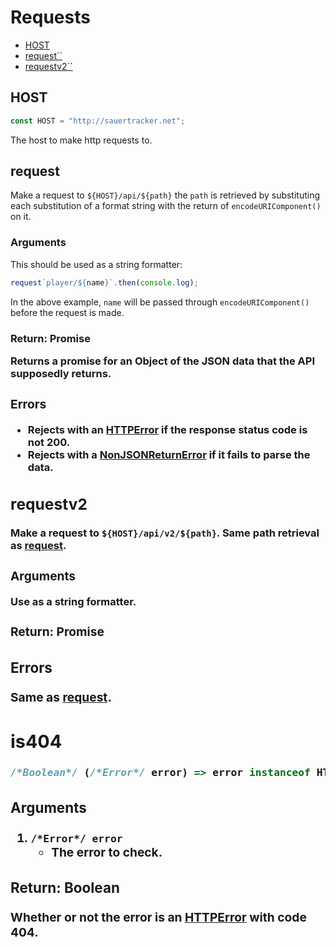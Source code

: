# Requests
* [HOST](#host)
* [request\`\`](#request)
* [requestv2\`\`](#requestv2)

## HOST
```js
const HOST = "http://sauertracker.net";
```
The host to make http requests to.

## request
Make a request to `${HOST}/api/${path}` the `path` is retrieved by substituting each substitution of a format string with the return of `encodeURIComponent()` on it.
### Arguments
This should be used as a string formatter:
```js
request`player/${name}`.then(console.log);
```
In the above example, `name` will be passed through `encodeURIComponent()` before the request is made.
### Return: Promise<Object>
Returns a promise for an Object of the JSON data that the API supposedly returns.
### Errors
* Rejects with an [HTTPError](errors/httperror.md) if the response status code is not 200.
* Rejects with a [NonJSONReturnError](errors/nonjsonreturnerror.md) if it fails to parse the data.

## requestv2
Make a request to `${HOST}/api/v2/${path}`. Same path retrieval as [request](#request).
### Arguments
Use as a string formatter.
### Return: Promise<Object>
### Errors
Same as [request](#request).

## is404
```js
/*Boolean*/ (/*Error*/ error) => error instanceof HTTPError && error.code == 404;
```
### Arguments
1. `/*Error*/ error`
	* The error to check.
### Return: Boolean
Whether or not the error is an [HTTPError](errors/httperror.md) with code 404.
